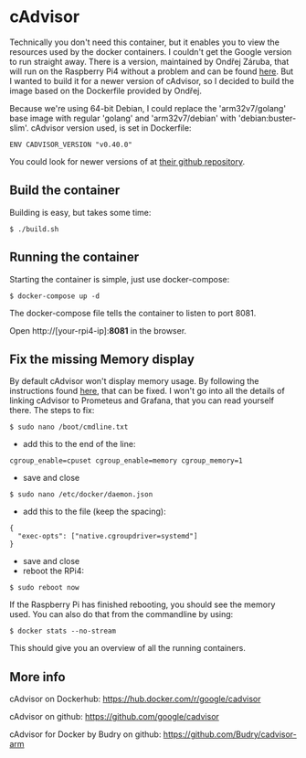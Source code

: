 # cAdvisor

Technically you don't need this container, but it enables you to view the resources used by the docker containers. I couldn't get the Google version to run straight away. There is a version, maintained by Ondřej Záruba, that will run on the Raspberry Pi4 without a problem and can be found [here](https://github.com/Budry/cadvisor-arm). But I wanted to build it for a newer version of cAdvisor, so I decided to build the image based on the Dockerfile provided by Ondřej.

Because we're using 64-bit Debian, I could replace the 'arm32v7/golang' base image with regular 'golang' and 'arm32v7/debian' with 'debian:buster-slim'.
cAdvisor version used, is set in Dockerfile:
```
ENV CADVISOR_VERSION "v0.40.0"
```
You could look for newer versions of at [their github repository](https://github.com/google/cadvisor/releases).


## Build the container
Building is easy, but takes some time:
```
$ ./build.sh
```

## Running the container
Starting the container is simple, just use docker-compose:

```
$ docker-compose up -d
```
The docker-compose file tells the container to listen to port 8081. 

Open http://[your-rpi4-ip]:**8081** in the browser. 

## Fix the missing Memory display
By default cAdvisor won't display memory usage. By following the instructions found [here](https://jackgruber.github.io/2020-08-15-Docker-monitoring-with-Grafana/), that can be fixed. I won't go into all the details of linking cAdvisor to Prometeus and Grafana, that you can read yourself there.
The steps to fix:
```
$ sudo nano /boot/cmdline.txt
```
- add this to the end of the line: 
```
cgroup_enable=cpuset cgroup_enable=memory cgroup_memory=1
```
- save and close
```
$ sudo nano /etc/docker/daemon.json
```
- add this to the file (keep the spacing):
```
{
  "exec-opts": ["native.cgroupdriver=systemd"]
}
```
- save and close
- reboot the RPi4:
```
$ sudo reboot now
```
If the Raspberry Pi has finished rebooting, you should see the memory used.
You can also do that from the commandline by using:
```
$ docker stats --no-stream
```

This should give you an overview of all the running containers.

## More info

cAdvisor on Dockerhub: https://hub.docker.com/r/google/cadvisor

cAdvisor on github: https://github.com/google/cadvisor

cAdvisor for Docker by Budry on github: https://github.com/Budry/cadvisor-arm

